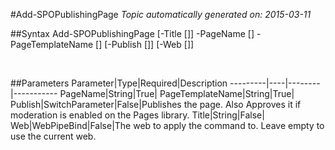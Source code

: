 #Add-SPOPublishingPage
*Topic automatically generated on: 2015-03-11*


##Syntax
    Add-SPOPublishingPage [-Title [<String>]] -PageName [<String>] -PageTemplateName [<String>] [-Publish [<SwitchParameter>]] [-Web [<WebPipeBind>]]

&nbsp;

##Parameters
Parameter|Type|Required|Description
---------|----|--------|-----------
PageName|String|True|
PageTemplateName|String|True|
Publish|SwitchParameter|False|Publishes the page. Also Approves it if moderation is enabled on the Pages library.
Title|String|False|
Web|WebPipeBind|False|The web to apply the command to. Leave empty to use the current web.
